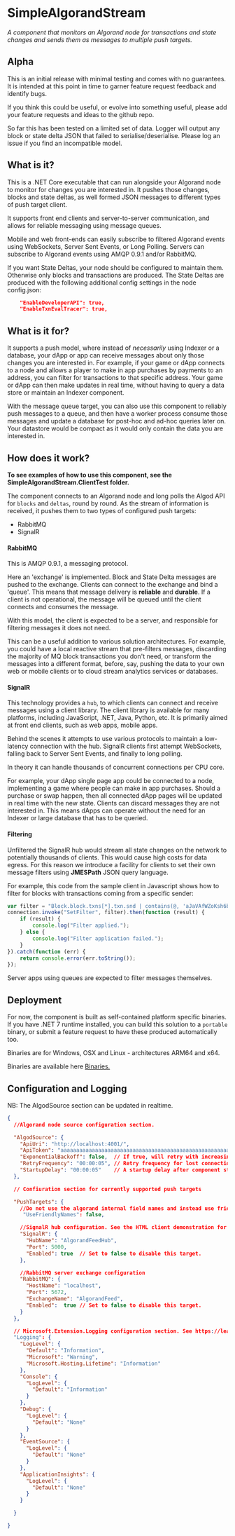 # SimpleAlgorandStream
*A component that monitors an Algorand node for transactions and state changes and sends them as messages to multiple push targets.*

## Alpha

This is an initial release with minimal testing and comes with no guarantees. It is intended at this point in time to garner feature request feedback and identify bugs.

If you think this could be useful, or evolve into something useful, please add your feature requests and ideas to the github repo.

So far this has been tested on a limited set of data. Logger will output any block or state delta JSON that failed to serialise/deserialise. Please log an issue if you find an incompatible model.

## What is it?

This is a .NET Core executable that can run alongside your Algorand node to monitor for changes you are interested in. It pushes those changes, blocks and state deltas, as well formed JSON messages to different types of push target client.

It supports front end clients and server-to-server communication, and allows for reliable messaging using message queues.

Mobile and web front-ends can easily subscribe to filtered Algorand events using WebSockets, Server Sent Events, or Long Polling.
Servers can subscribe to Algorand events using AMQP 0.9.1 and/or RabbitMQ.

If you want State Deltas, your node should be configured to maintain them. Otherwise only blocks and transactions are produced. 
The State Deltas are produced with the following additional config settings in the node config.json:

```json
    "EnableDeveloperAPI": true, 
    "EnableTxnEvalTracer": true,
```

## What is it for?

It supports a push model, where instead of *necessarily* using Indexer or a database, your dApp or app can receive messages about only those changes you are interested in. For example, 
if your game or dApp connects to a node and allows a player to make in app purchases by payments to an address, you can filter for transactions
to that specific address. Your game or dApp can then make updates in real time, without having to query a data store or maintain an Indexer component.

With the message queue target, you can also use this component to reliably push messages to a queue, and then have a worker process consume those messages and update a database 
for post-hoc and ad-hoc queries later on. Your datastore would be compact as it would only contain the data you are interested in.

## How does it work?

**To see examples of how to use this component, see the SimpleAlgorandStream.ClientTest folder.**

The component connects to an Algorand node and long polls the Algod API for ``blocks`` and ``deltas``, round by round.
As the stream of information is received, it pushes them to two types of configured push targets:
- RabbitMQ 
- SignalR 

#### RabbitMQ

This is AMQP 0.9.1, a messaging protocol. 

Here an 'exchange' is implemented. Block and State Delta messages are pushed to the exchange. Clients can connect to the exchange and bind a 'queue'.
This means that message delivery is **reliable** and **durable**. If a client is not operational, the message will be queued until the client connects and consumes the message.

With this model, the client is expected to be a server, and responsible for filtering messages it does not need.

This can be a useful addition to various solution architectures. For example, you could have a local reactive stream that pre-filters messages, discarding the majority
of MQ block transactions you don't need, or transform the messages into a different format, before, say, pushing the data to your own web or mobile clients or
to cloud stream analytics services or databases.


#### SignalR

This technology provides a ``hub``, to which clients can connect and receive messages using a client library. The client library is available for many platforms, including JavaScript, .NET, Java, Python, etc.
It is primarily aimed at front end clients, such as web apps, mobile apps. 

Behind the scenes it attempts to use various protocols to maintain a low-latency connection with the hub. SignalR clients first attempt WebSockets, 
falling back to Server Sent Events, and finally to long polling.

In theory it can handle thousands of concurrent connections per CPU core.

For example, your dApp single page app could be connected to a node, implementing a game where people can make in app purchases. Should a purchase or swap happen, then all
connected dApp pages will be updated in real time with the new state. Clients can discard messages they are not interested in. This means dApps can operate without the need
for an Indexer or large database that has to be queried.

#### Filtering

Unfiltered the SignalR hub would stream all state changes on the network to potentially thousands of clients. This would cause high costs for data egress.
For this reason we introduce a facility for clients to set their own message filters using **JMESPath** JSON query language.

For example, this code from the sample client in Javascript shows how to filter for blocks with transactions coming from a specific sender:

```javascript
var filter = "Block.block.txns[*].txn.snd | contains(@, 'aJaVAfWZoKsh6bc7KO1nfiamjthhF844i3txYJTkmVw=')";
connection.invoke("SetFilter", filter).then(function (result) {
    if (result) {
        console.log("Filter applied.");
    } else {
        console.log("Filter application failed.");
    }
}).catch(function (err) {
    return console.error(err.toString());
});
```

Server apps using queues are expected to filter messages themselves.


## Deployment

For now, the component is built as self-contained platform specific binaries. If you have .NET 7 runtime installed, you can build this solution to a ``portable`` binary, or submit a feature request to have these produced automatically too.

Binaries are for Windows, OSX and Linux - architectures ARM64 and x64.

Binaries are available here [Binaries.](https://github.com/FrankSzendzielarz/SimpleAlgorandStream/releases)

## Configuration and Logging

NB: The AlgodSource section can be updated in realtime.

```json
{
  //Algorand node source configuration section.

  "AlgodSource": {
    "ApiUri": "http://localhost:4001/",
    "ApiToken": "aaaaaaaaaaaaaaaaaaaaaaaaaaaaaaaaaaaaaaaaaaaaaaaaaaaaaaaaaaaaaaaa",
    "ExponentialBackoff": false,  // If true, will retry with increasing delay if the node is not available.
    "RetryFrequency": "00:00:05", // Retry frequency for lost connection when backoff is disabled.
    "StartupDelay": "00:00:05"    // A startup delay after component start up before messages are acquired and pumped to allow for development clients to launch without missing initial messages.
  },

  // Confiuration section for currently supported push targets

  "PushTargets": {
    //Do not use the algorand internal field names and instead use friendly names, eg: GenesisHash instead of gh.
     "UseFriendlyNames": false,

    //SignalR hub configuration. See the HTML client demonstration for usage.
    "SignalR": {
      "HubName": "AlgorandFeedHub",
      "Port": 5000,
      "Enabled": true  // Set to false to disable this target.
    },

    //RabbitMQ server exchange configuration
    "RabbitMQ": {
      "HostName": "localhost",
      "Port": 5672,
      "ExchangeName": "AlgorandFeed",
      "Enabled":  true // Set to false to disable this target.
    }
  },

  // Microsoft.Extension.Logging configuration section. See https://learn.microsoft.com/en-us/aspnet/core/fundamentals/logging/?view=aspnetcore-7.0
  "Logging": {
    "LogLevel": {
      "Default": "Information",
      "Microsoft": "Warning",
      "Microsoft.Hosting.Lifetime": "Information"
    },
    "Console": {
      "LogLevel": {
        "Default": "Information"
      }
    },
    "Debug": {
      "LogLevel": {
        "Default": "None"
      }
    },
    "EventSource": {
      "LogLevel": {
        "Default": "None"
      }
    },
    "ApplicationInsights": {
      "LogLevel": {
        "Default": "None"
      }
    }

  }

}
```



